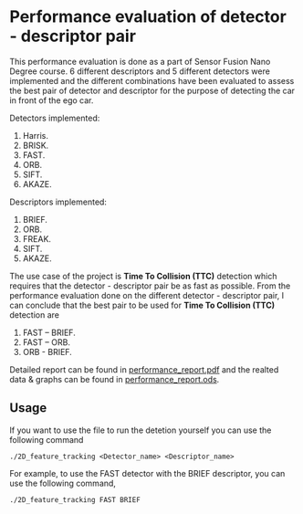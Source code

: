 # Performance evaluation of detector - descriptor pair

 This performance evaluation is done as a part of Sensor Fusion Nano Degree course. 6 different descriptors and 5 different detectors were implemented and the different combinations have been evaluated to assess the best pair of detector and descriptor for the purpose of detecting the car in front of the ego car.

Detectors implemented:
1. Harris.
2. BRISK.
3. FAST.
4. ORB.
5. SIFT.
6. AKAZE.

Descriptors implemented:
1. BRIEF.
2. ORB.
3. FREAK.
4. SIFT.
5. AKAZE.


The use case of the project is **Time To Collision (TTC)** detection which requires that the detector - descriptor pair be as fast as possible. From the performance evaluation done on the different detector - descriptor pair, I can conclude that the best pair to be used for **Time To Collision (TTC)** detection are

1. FAST – BRIEF.
2. FAST – ORB.
3. ORB - BRIEF.

Detailed report can be found in [performance_report.pdf](report/performance_report.pdf) and the realted data & graphs can be found in [performance_report.ods](report/performance_report.ods).

## Usage

If you want to use the file to run the detetion yourself you can use the following command

`./2D_feature_tracking <Detector_name> <Descriptor_name>`

For example, to use the FAST detector with the BRIEF descriptor, you can use the following command,

`./2D_feature_tracking FAST BRIEF`
